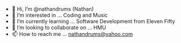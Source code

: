 - 👋 Hi, I’m @nathandrums (Nathan)
- 👀 I’m interested in ... Coding and Music
- 🌱 I’m currently learning ... Software Development from Eleven Fifty
- 💞️ I’m looking to collaborate on ... HMU
- 📫 How to reach me ... nathandrums@yahoo.com

<!---
nathandrums/nathandrums is a ✨ special ✨ repository because its `README.md` (this file) appears on your GitHub profile.
You can click the Preview link to take a look at your changes.
--->

